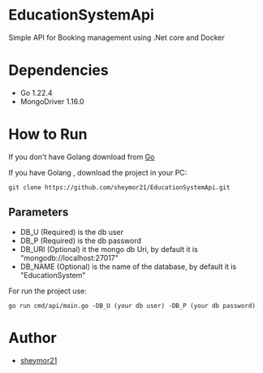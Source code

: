 # EducationSystemApi

Simple API for Booking management using .Net core and Docker

# Dependencies

- Go 1.22.4
- MongoDriver 1.16.0

# How to Run

If you don't have Golang download from  [Go](https://go.dev)

If you have Golang , download the project in your PC:

~~~
git clone https://github.com/sheymor21/EducationSystemApi.git
~~~

## Parameters

- DB_U (Required)  is the db user
- DB_P (Required)  is the db password
- DB_URI (Optional)  it the mongo db Uri, by default it is "mongodb://localhost:27017"
- DB_NAME (Optional) is the name of the database, by default it is "EducationSystem"

For run the project use:

~~~
go run cmd/api/main.go -DB_U (your db user) -DB_P (your db password)
~~~

# Author

- [sheymor21](https://github.com/sheymor21)